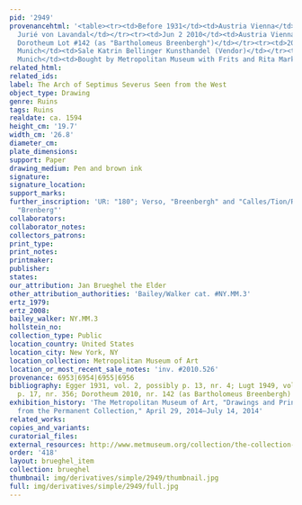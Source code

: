 ```yaml
---
pid: '2949'
provenancehtml: '<table><tr><td>Before 1931</td><td>Austria Vienna</td><td>(Probably)
  Jurié von Lavandal</td></tr><tr><td>Jun 2 2010</td><td>Austria Vienna</td><td>Sale
  Dorotheum Lot #142 (as "Bartholomeus Breenbergh")</td></tr><tr><td>2010</td><td>Germany
  Munich</td><td>Sale Katrin Bellinger Kunsthandel (Vendor)</td></tr><tr><td>2010</td><td>Germany
  Munich</td><td>Bought by Metropolitan Museum with Frits and Rita Markus Fund</td></tr></table>'
related_html:
related_ids:
label: The Arch of Septimus Severus Seen from the West
object_type: Drawing
genre: Ruins
tags: Ruins
realdate: ca. 1594
height_cm: '19.7'
width_cm: '26.8'
diameter_cm:
plate_dimensions:
support: Paper
drawing_medium: Pen and brown ink
signature:
signature_location:
support_marks:
further_inscription: 'UR: "180"; Verso, "Breenbergh" and "Calles/Tion/Rosam"; Verso,
  "Brenberg"'
collaborators:
collaborator_notes:
collectors_patrons:
print_type:
print_notes:
printmaker:
publisher:
states:
our_attribution: Jan Brueghel the Elder
other_attribution_authorities: 'Bailey/Walker cat. #NY.MM.3'
ertz_1979:
ertz_2008:
bailey_walker: NY.MM.3
hollstein_no:
collection_type: Public
location_country: United States
location_city: New York, NY
location_collection: Metropolitan Museum of Art
location_or_most_recent_sale_notes: 'inv. #2010.526'
provenance: 6953|6954|6955|6956
bibliography: Egger 1931, vol. 2, possibly p. 13, nr. 4; Lugt 1949, vol. 1, possibly
  p. 17, nr. 356; Dorotheum 2010, nr. 142 (as Bartholomeus Breenbergh)
exhibition_history: 'The Metropolitan Museum of Art, "Drawings and Prints: Selections
  from the Permanent Collection," April 29, 2014–July 14, 2014'
related_works:
copies_and_variants:
curatorial_files:
external_resources: http://www.metmuseum.org/collection/the-collection-online/search/394484
order: '418'
layout: brueghel_item
collection: brueghel
thumbnail: img/derivatives/simple/2949/thumbnail.jpg
full: img/derivatives/simple/2949/full.jpg
---
```

